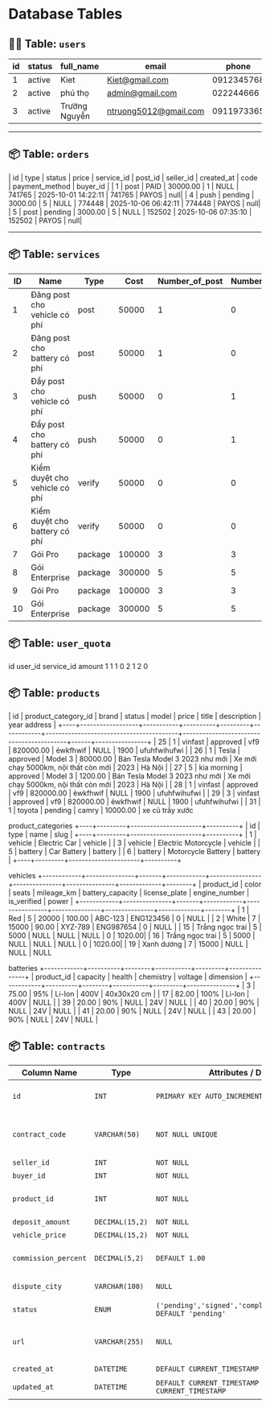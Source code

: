 # Database Tables

## 🧍‍♂️ Table: `users`
| id | status | full_name | email | phone | password | reputation | total_credit | role_id |
|----|---------|------------|------------------------|-------------|-------------------------------------------------------------|------------|--------------|---------|
| 1 | active | Kiet | Kiet@gmail.com | 0912345768 | $2b$10$fyboq9WHFtxbIWD.KW/jKQLjZsul... | 0.00 | 1 | 1 |
| 2 | active | phú thọ | admin@gmail.com | 022244666 | $2b$10$yTRk87fsG7k1sLSiAG.lNJURnJCFM... | 0.00 | 1 | 1 |
| 3 | active | Trường Nguyễn | ntruong5012@gmail.com | 0911973365 | $2b$10$7jwS4Ly9h7bXMaf.OceyXoJi367R... | 0.00 | 1 | 1 |

---

## 📦 Table: `orders`
| id | type | status | price | service_id | post_id | seller_id | created_at | code | payment_method | buyer_id |
| 1 | post | PAID | 30000.00 | 1 | NULL | 741765 | 2025-10-01 14:22:11 | 741765 | PAYOS | null|
| 4 | push | pending | 3000.00 | 5 | NULL | 774448 | 2025-10-06 06:42:11 | 774448 | PAYOS | null|
| 5 | post | pending | 3000.00 | 5 | NULL | 152502 | 2025-10-06 07:35:10 | 152502 | PAYOS | null|

---
## 📦 Table: `services`
| ID | Name                                   | Type    | Cost   | Number_of_post | Number_of_push | Number_of_verify | Service_ref | Product_type |
| -- | -------------------------------------- | ------- | ------ | -------------- | -------------- | ---------------- | ----------- | ------------ |
| 1  | Đăng post cho vehicle có phí           | post    | 50000  | 1              | 0              | 0                | 1           | vehicle      |
| 2  | Đăng post cho battery có phí           | post    | 50000  | 1              | 0              | 0                | 2           | battery      |
| 3  | Đẩy post cho vehicle có phí            | push    | 50000  | 0              | 1              | 0                | 3           | vehicle      |
| 4  | Đẩy post cho battery có phí            | push    | 50000  | 0              | 1              | 0                | 4           | battery      |
| 5  | Kiểm duyệt cho vehicle có phí          | verify  | 50000  | 0              | 0              | 1                | 5           | vehicle      |
| 6  | Kiểm duyệt cho battery có phí          | verify  | 50000  | 0              | 0              | 1                | 6           | battery      |
| 7  | Gói Pro                                | package | 100000 | 3              | 3              | 0                | 1,3           | vehicle      |
| 8  | Gói Enterprise                         | package | 300000 | 5              | 5              | 0                | 1,3         | vehicle      |
| 9  | Gói Pro                                | package | 100000 | 3              | 3              | 0                | 2,4           | battery      |
| 10 | Gói Enterprise                         | package | 300000 | 5              | 5              | 0                | 2,4         | battery      |




## 📦 Table: `user_quota`
id  user_id  service_id  amount
1      1         1         0
2      1         2         0



## 📦 Table: `products`
| id | product_category_id | brand    | status   | model   | price      | title                 | description                              | year address        |
+----+------------------+-----------+----------+---------+------------+-----------------------------------------+------------------------------------------+------+----------------+
| 25 | 1                | vinfast   | approved | vf9     | 820000.00  | ẻwkfhwif                               | NULL                                     | 1900 | ufuhfwihufwi   |
| 26 | 1                | Tesla     | approved | Model 3 | 80000.00   | Bán Tesla Model 3 2023 như mới         | Xe mới chạy 5000km, nội thất còn mới     | 2023 | Hà Nội         |
| 27 | 5                | kia morning | approved | Model 3 | 1200.00   | Bán Tesla Model 3 2023 như mới         | Xe mới chạy 5000km, nội thất còn mới     | 2023 | Hà Nội         |
| 28 | 1                | vinfast   | approved | vf9     | 820000.00  | ẻwkfhwif                               | NULL                                     | 1900 | ufuhfwihufwi   |
| 29 | 3                | vinfast   | approved | vf9     | 820000.00  | ẻwkfhwif                               | NULL                                     | 1900 | ufuhfwihufwi   |
| 31 | 1                | toyota    | pending  | camry   | 10000.00   | xe cũ trầy xước  


product_categories
+----+---------+----------------------+----------+
| id | type    | name                 | slug     |
+----+---------+----------------------+----------+
|  1 | vehicle | Electric Car         | vehicle  |
|  3 | vehicle | Electric Motorcycle  | vehicle  |
|  5 | battery | Car Battery          | battery  |
|  6 | battery | Motorcycle Battery   | battery  |
+----+---------+----------------------+----------+

vehicles
+------------+---------------+-------+------------+----------------+---------------+---------------+-------------+--------+
| product_id | color         | seats | mileage_km | battery_capacity | license_plate | engine_number | is_verified | power  |
+------------+---------------+-------+------------+----------------+---------------+---------------+-------------+--------+
| 1          | Red           | 5     | 20000      | 100.00         | ABC-123       | ENG123456     | 0           | NULL   |
| 2          | White         | 7     | 15000      | 90.00          | XYZ-789       | ENG987654     | 0           | NULL   |
| 15         | Trắng ngọc trai | 5   | 5000       | NULL           | NULL          | NULL          | 0           | 1020.00|
| 16         | Trắng ngọc trai | 5   | 5000       | NULL           | NULL          | NULL          | 0           | 1020.00|
| 19         | Xanh dương    | 7     | 15000      | NULL           | NULL          | NULL  


batteries
+------------+----------+--------+-----------+---------+---------------+
| product_id | capacity | health | chemistry | voltage | dimension     |
+------------+----------+--------+-----------+---------+---------------+
| 3          | 75.00    | 95%    | Li-Ion    | 400V    | 40x30x20 cm   |
| 17         | 82.00    | 100%   | Li-Ion    | 400V    | NULL          |
| 39         | 20.00    | 90%    | NULL      | 24V     | NULL          |
| 40         | 20.00    | 90%    | NULL      | 24V     | NULL          |
| 41         | 20.00    | 90%    | NULL      | 24V     | NULL          |
| 43         | 20.00    | 90%    | NULL      | 24V     | NULL          |


## 📦 Table: `contracts`
| **Column Name**      | **Type**        | **Attributes / Default**                                         | **Description**                             |
| -------------------- | --------------- | ---------------------------------------------------------------- | ------------------------------------------- |
| `id`                 | `INT`           | `PRIMARY KEY AUTO_INCREMENT`                                     | Mã tự tăng, định danh hợp đồng              |
| `contract_code`      | `VARCHAR(50)`   | `NOT NULL UNIQUE`                                                | Mã hợp đồng (VD: CT20251022-001)            |
| `seller_id`          | `INT`           | `NOT NULL`                                                       | ID người bán                                |
| `buyer_id`           | `INT`           | `NOT NULL`                                                       | ID người mua                                |
| `product_id`         | `INT`           | `NOT NULL`                                                       | ID sản phẩm hoặc xe được bán                |
| `deposit_amount`     | `DECIMAL(15,2)` | `NOT NULL`                                                       | Số tiền đặt cọc                             |
| `vehicle_price`      | `DECIMAL(15,2)` | `NOT NULL`                                                       | Giá xe bán ra                               |
| `commission_percent` | `DECIMAL(5,2)`  | `DEFAULT 1.00`                                                   | Phần trăm hoa hồng hệ thống (mặc định 1%)   |
| `dispute_city`       | `VARCHAR(100)`  | `NULL`                                                           | Thành phố xử lý tranh chấp                  |
| `status`             | `ENUM`          | `('pending','signed','completed','cancelled') DEFAULT 'pending'` | Trạng thái hợp đồng                         |
| `url`                | `VARCHAR(255)`  | `NULL`                                                           | Đường dẫn file hợp đồng `.docx` hoặc `.pdf` |
| `created_at`         | `DATETIME`      | `DEFAULT CURRENT_TIMESTAMP`                                      | Ngày tạo                                    |
| `updated_at`         | `DATETIME`      | `DEFAULT CURRENT_TIMESTAMP ON UPDATE CURRENT_TIMESTAMP`          | Ngày cập nhật gần nhất                      |

